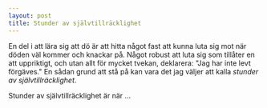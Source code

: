```yaml
---
layout: post
title: Stunder av självtillräcklighet
---
```


En del i att lära sig att dö är att hitta något fast att kunna
luta sig mot när döden väl kommer och knackar på. Något robust
att luta sig som tillåter en att uppriktigt, och utan allt för
mycket tvekan, deklarera: "Jag har inte levt förgäves." En sådan
grund att stå på kan vara det jag väljer att kalla *stunder av
självtillräcklighet*.

Stunder av självtillräcklighet är när ...
